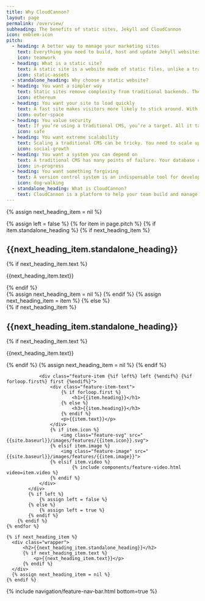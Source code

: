 ```yaml
---
title: Why CloudCannon?
layout: page
permalink: /overview/
subheading: The benefits of static sites, Jekyll and CloudCannon
icon: emblem-icon
pitch:
  - heading: A better way to manage your marketing sites
    text: Everything you need to build, host and update Jekyll websites. CloudCannon empowers you to take advantage of the many benefits of static sites and enable editors to update content.
    icon: teamwork
  - heading: What is a static site?
    text: A static site is a website made of static files, unlike a traditional CMS which generates pages on-the-fly.<br><br>A static site generator such as Jekyll enables you to build purely static sites using many of your favourite features from a traditional CMS, such as templating, includes and content abstraction.
    icon: static-assets
  - standalone_heading: Why choose a static website?
  - heading: You want a simpler way
    text: Static sites remove complexity from traditional backends. There’s no database, backend languages or complex infrastructure to manage. Static sites are faster to build and require less technical knowledge and upkeep.
    icon: ethereum
  - heading: You want your site to load quickly
    text: A fast site makes visitors more likely to stick around. With static sites, there’s no database queries or on-the-fly generation. The server just needs to send a static file, which is extremely fast compared to a traditional CMS. You can also use a Content Delivery Network (CDN) to ensure the website loads quickly for customers around the globe.
    icon: outer-space
  - heading: You value security
    text: If you’re using a traditional CMS, you’re a target. All it takes is one outdated plugin or unknown security hole and your site is compromised. Static sites leave very little for hackers to exploit. 
    icon: safe
  - heading: You want extreme scalability
    text: Scaling a traditional CMS can be tricky. You need to scale up servers when there’s a spike in traffic, then scale down afterwards to reduce costs. For static sites, a single server can handle tens of thousands of concurrent requests. Hosting services for static sites such as Amazon S3 and CloudCannon Hosting will scale to your needs without you having to lift a finger.
    icon: social-growth
  - heading: You want a system you can depend on
    text: A traditional CMS has many points of failure. Your database could go down or your carousel plugin may not work with the latest version of the CMS. A static site avoids these problems altogether, as the server simply serves files.
    icon: in-progress
  - heading: You want something forgiving
    text: A version control system is an indispensable tool for developers working on software project. It serves as a backup for source code, mistakes can be rolled back, and it allows a team to collaborate without stomping on each other's toes. Static sites are a collection of files that are managed easily with version control.
    icon: dog-walking
  - standalone_heading: What is CloudCannon?
    text: CloudCannon is a platform to help your team build and manage Jekyll websites. Editors update content on an easy-to-use UI, without needing any technical knowledge of Jekyll or Git. Developers work locally using their favourite tools and keep in sync using Git.
---
```


{% assign next_heading_item = nil %}
<div class="feature-wrapper">
    {% assign left = false %}
    {% for item in page.pitch %}
        {% if item.standalone_heading %}
          {% if next_heading_item %}
            <div class="wrapper">
                <h2>{{next_heading_item.standalone_heading}}</h2>
                {% if next_heading_item.text %}
                    <p>{{next_heading_item.text}}</p>
                {% endif %}
            </div>
            {% assign next_heading_item = nil %}
          {% endif %}
          {% assign next_heading_item = item %}
        {% else %}
            <div class="wrapper wrapper-large">
              {% if next_heading_item %}
                <h2>{{next_heading_item.standalone_heading}}</h2>
                {% if next_heading_item.text %}
                    <p>{{next_heading_item.text}}</p>
                {% endif %}
                {% assign next_heading_item = nil %}
              {% endif %}

                <div class="feature-item {%if left%} left {%endif%} {%if forloop.first%} first {%endif%}">
                    <div class="feature-item-text">
                        {% if forloop.first %}
                            <h1>{{item.heading}}</h1>
                        {% else %}
                            <h3>{{item.heading}}</h3>
                        {% endif %}
                        <p>{{item.text}}</p>
                    </div>
                    {% if item.icon %}
                        <img class="feature-svg" src="{{site.baseurl}}/images/features/{{item.icon}}.svg">
                    {% elsif item.image %}
                        <img class="feature-image" src="{{site.baseurl}}/images/features/{{item.image}}">
                    {% elsif item.video %}
                            {% include components/feature-video.html video=item.video %}
                    {% endif %}
                </div>
            </div>
            {% if left %}
                {% assign left = false %}
            {% else %}
                {% assign left = true %}
            {% endif %}
        {% endif %}
    {% endfor %}

    {% if next_heading_item %}
      <div class="wrapper">
          <h2>{{next_heading_item.standalone_heading}}</h2>
          {% if next_heading_item.text %}
              <p>{{next_heading_item.text}}</p>
          {% endif %}
      </div>
      {% assign next_heading_item = nil %}
    {% endif %}
</div>

{% include navigation/feature-nav-bar.html bottom=true %}


